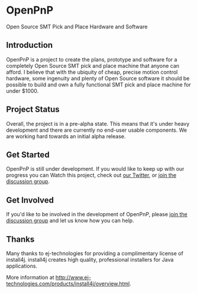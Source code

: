 # OpenPnP

Open Source SMT Pick and Place Hardware and Software

## Introduction

OpenPnP is a project to create the plans, prototype and software for a completely Open Source SMT pick and place machine that anyone can afford. I believe that with the ubiquity of cheap, precise motion control hardware, some ingenuity and plenty of Open Source software it should be possible to build and own a fully functional SMT pick and place machine for under $1000.

## Project Status

Overall, the project is in a pre-alpha state. This means that it's under heavy development and there are currently no end-user usable components. We are working hard towards an initial alpha release.

## Get Started

OpenPnP is still under development. If you would like to keep up with our progress you can Watch this project, check out [our Twitter](http://twitter.com/openpnp), or [join the discussion group](http://groups.google.com/group/openpnp).

## Get Involved

If you'd like to be involved in the development of OpenPnP, please [join the discussion group](http://groups.google.com/group/openpnp) and let us know how you can help.

## Thanks

Many thanks to ej-technologies for providing a complimentary license of install4j. install4j creates high quality, professional installers for Java applications.

More information at http://www.ej-technologies.com/products/install4j/overview.html.
